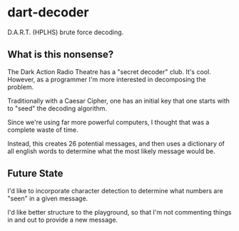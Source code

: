 # dart-decoder
D.A.R.T. (HPLHS) brute force decoding.

## What is this nonsense?

The Dark Action Radio Theatre has a "secret decoder" club. It's cool. However, as a programmer
I'm more interested in decomposing the problem.

Traditionally with a Caesar Cipher, one has an initial key that one starts with to "seed" the
decoding algorithm.

Since we're using far more powerful computers, I thought that was a complete waste of time.

Instead, this creates 26 potential messages, and then uses a dictionary of all english words
to determine what the most likely message would be.

## Future State

I'd like to incorporate character detection to determine what numbers are "seen" in a given
message.

I'd like better structure to the playground, so that I'm not commenting things in and out
to provide a new message.
